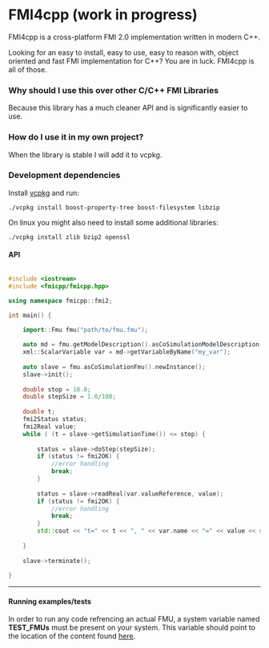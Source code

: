 # FMI4cpp (work in progress)

FMI4cpp is a cross-platform FMI 2.0 implementation written in modern C++.

Looking for an easy to install, easy to use, easy to reason with, object oriented and fast FMI implementation for C++? 
You are in luck. FMI4cpp is all of those.

### Why should I use this over other C/C++ FMI Libraries

Because this library has a much cleaner API and is significantly easier to use.


### How do I use it in my own project?

When the library is stable I will add it to vcpkg.


### Development dependencies

Install [vcpkg](https://github.com/Microsoft/vcpkg) and run:

```
./vcpkg install boost-property-tree boost-filesystem libzip
``` 

On linux you might also need to install some additional libraries:

```
./vcpkg install zlib bzip2 openssl
``` 

#### API

```cpp

#include <iostream>
#include <fmicpp/fmicpp.hpp>

using namespace fmicpp::fmi2;

int main() {

    import::Fmu fmu("path/to/fmu.fmu");
    
    auto md = fmu.getModelDescription().asCoSimulationModelDescription();
    xml::ScalarVariable var = md->getVariableByName("my_var");
    
    auto slave = fmu.asCoSimulationFmu().newInstance();
    slave->init();
    
    double stop = 10.0;
    double stepSize = 1.0/100;
    
    double t;
    fmi2Status status;
    fmi2Real value;
    while ( (t = slave->getSimulationTime()) <= stop) {
    
        status = slave->doStep(stepSize);
        if (status != fmi2OK) {
            //error handling
            break;
        }
        
        status = slave->readReal(var.valueReference, value);
        if (status != fmi2OK) {
            //error handling
            break;
        }
        std::cout << "t=" << t << ", " << var.name << "=" << value << std::endl;
     
    }
    
    slave->terminate();
    
}
```

***

#### Running examples/tests

In order to run any code refrencing an actual FMU, a system variable named __TEST_FMUs__ must be present on your system. 
This variable should point to the location of the content found [here](https://github.com/markaren/TEST_FMUs).
